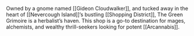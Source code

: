 Owned by a gnome named [[Gideon Cloudwalker]], and tucked away in the heart of [[Nevercough Island]]’s bustling [[Shopping District]], The Green Grimoire is a herbalist’s haven. This shop is a go-to destination for mages, alchemists, and wealthy thrill-seekers looking for potent [[Arcannabis]].
